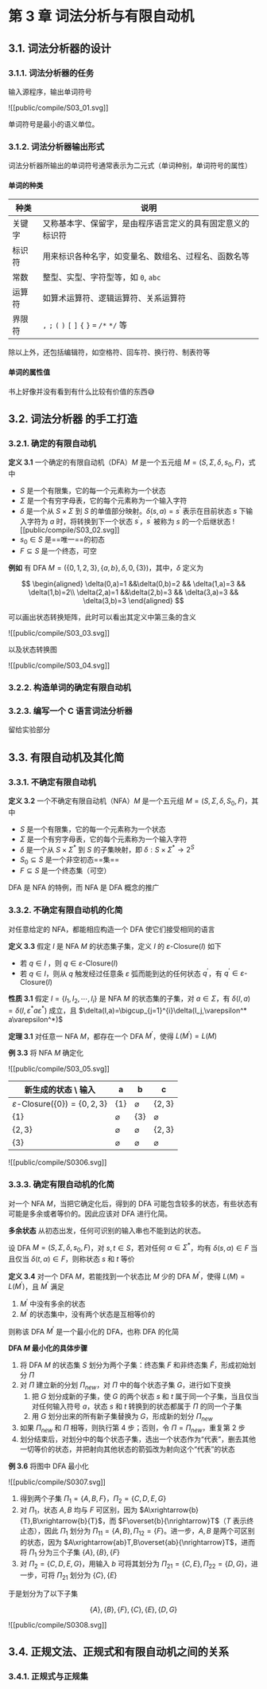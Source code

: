 # 第 3 章 词法分析与有限自动机

## 3.1. 词法分析器的设计

### 3.1.1. 词法分析器的任务

输入源程序，输出单词符号

![[public/compile/S03_01.svg]]

单词符号是最小的语义单位。

### 3.1.2. 词法分析器输出形式

词法分析器所输出的单词符号通常表示为二元式（单词种别，单词符号的属性）

#### 单词的种类

| 种类   | 说明                                                       |
| ------ | ---------------------------------------------------------- |
| 关键字 | 又称基本字、保留字，是由程序语言定义的具有固定意义的标识符 |
| 标识符 | 用来标识各种名字，如变量名、数组名、过程名、函数名等       |
| 常数   | 整型、实型、字符型等，如 `0`, `abc`                        |
| 运算符 | 如算术运算符、逻辑运算符、关系运算符                       |
| 界限符 | `,` `;` `(` `)` `[` `]` `{` `}` `=` `/*` `*/` 等           | 

除以上外，还包括编辑符，如空格符、回车符、换行符、制表符等

#### 单词的属性值

书上好像并没有看到有什么比较有价值的东西😅

## 3.2. 词法分析器 的手工打造

### 3.2.1. 确定的有限自动机

**定义 3.1** 一个确定的有限自动机（DFA）$M$ 是一个五元组 $M=(S,\Sigma,\delta,s_0,F)$，式中

- $S$ 是一个有限集，它的每一个元素称为一个状态
- $\Sigma$ 是一个有穷字母表，它的每个元素称为一个输入字符
- $\delta$ 是一个从 $S\times\Sigma$ 到 $S$ 的单值部分映射。$\delta(s,a)=s^\prime$ 表示在目前状态 $s$ 下输入字符为 $a$ 时，将转换到下一个状态 $s^\prime$，$s^\prime$ 被称为 $s$ 的一个后继状态
    ![[public/compile/S03_02.svg]]
- $s_0\in S$ 是==唯一==的初态
- $F\subseteq S$ 是一个终态，可空

**例如** 有 DFA $M=(\{0,1,2,3\},\{a,b\},\delta,0,\{3\})$，其中，$\delta$ 定义为

$$
\begin{aligned}
\delta(0,a)=1 &&\delta(0,b)=2 && \delta(1,a)=3 && \delta(1,b)=2\\
\delta(2,a)=1 &&\delta(2,b)=3 && \delta(3,a)=3 && \delta(3,b)=3
\end{aligned}
$$

可以画出状态转换矩阵，此时可以看出其定义中第三条的含义

![[public/compile/S03_03.svg]]

以及状态转换图

![[public/compile/S03_04.svg]]

### 3.2.2. 构造单词的确定有限自动机

### 3.2.3. 编写一个 C 语言词法分析器

留给实验部分

## 3.3. 有限自动机及其化简

### 3.3.1. 不确定有限自动机

**定义 3.2** 一个不确定有限自动机（NFA）$M$ 是一个五元组 $M=(S,\Sigma,\delta,S_0,F)$，其中

- $S$ 是一个有限集，它的每一个元素称为一个状态
- $\Sigma$ 是一个有穷字母表，它的每个元素称为一个输入字符
- $\delta$ 是一个从 $S\times\Sigma^*$ 到 $S$ 的子集映射，即 $\delta: S\times\Sigma^*\rightarrow 2^S$
- $S_0\subseteq S$ 是一个非空初态==集==
- $F\subseteq S$ 是一个终态集（可空） 

DFA 是 NFA 的特例，而 NFA 是 DFA 概念的推广

### 3.3.2. 不确定有限自动机的化简

对任意给定的 NFA，都能相应构造一个 DFA 使它们接受相同的语言

**定义 3.3** 假定 $I$ 是 NFA $M$ 的状态集子集，定义 $I$ 的 $\varepsilon\text{-Closure}(I)$ 如下

- 若 $q\in I$ ，则 $q\in\varepsilon\text{-Closure}(I)$
- 若 $q\in I$，则从 $q$ 触发经过任意条 $\varepsilon$ 弧而能到达的任何状态 $q^\prime$，有 $q^\prime\in\varepsilon\text{-Closure}(I)$

**性质 3.1** 假定 $I=\{I_1,I_2,\cdots,I_i\}$ 是 NFA $M$ 的状态集的子集，对 $a\in\Sigma$，有 $\delta(I,a)=\delta(I,\varepsilon^* a\varepsilon^*)$ 成立，且 $\delta(I,a)=\bigcup_{j=1}^{i}\delta(I_j,\varepsilon^* a\varepsilon^*)$

**定理 3.1** 对任意一 NFA $M$，都存在一个 DFA $M^\prime$，使得 $L(M^\prime)=L(M)$

**例 3.3** 将 NFA $M$ 确定化

![[public/compile/S03_05.svg]]

| 新生成的状态 \\ 输入                          | a             | b             | c             |
| --------------------------------------------- | ------------- | ------------- | ------------- |
| $\varepsilon\text{-Closure}(\{0\})=\{0,2,3\}$ | $\{1\}$       | $\varnothing$ | $\{2,3\}$     |
| $\{1\}$                                       | $\varnothing$ | $\{3\}$       | $\varnothing$ |
| $\{2,3\}$                                     | $\varnothing$ | $\varnothing$ | $\{2,3\}$     |
| $\{3\}$                                       | $\varnothing$ | $\varnothing$ | $\varnothing$              |


![[public/compile/S0306.svg]]

### 3.3.3. 确定有限自动机的化简

对一个 NFA $M$，当把它确定化后，得到的 DFA 可能包含较多的状态，有些状态有可能是多余或者等价的。因此应该对 DFA 进行化简。

**多余状态** 从初态出发，任何可识别的输入串也不能到达的状态。

设 DFA $M=(S,\Sigma, \delta, s_0, F)$，对 $s,t\in S$，若对任何 $\alpha\in\Sigma^*$，均有 $\delta(s,\alpha)\in F$ 当且仅当 $\delta(t,\alpha)\in F$，则称状态 $s$ 和 $t$ 等价

**定义 3.4** 对一个 DFA $M$，若能找到一个状态比 $M$ 少的 DFA $M^\prime$，使得 $L(M)=L(M^\prime)$，且 $M^\prime$ 满足

1. $M^\prime$ 中没有多余的状态
2. $M^\prime$ 的状态集中，没有两个状态是互相等价的

则称该 DFA $M^\prime$ 是一个最小化的 DFA，也称 DFA 的化简

**DFA $M$ 最小化的具体步骤**

1. 将 DFA $M$ 的状态集 $S$ 划分为两个子集：终态集 $F$ 和非终态集 $\tilde{F}$，形成初始划分 $\Pi$
2. 对 $\Pi$ 建立新的分划 $\Pi_{new}$，对 $\Pi$ 中的每个状态子集 $G$，进行如下变换
    1. 把 $G$ 划分成新的子集，使 $G$ 的两个状态 $s$ 和 $t$ 属于同一个子集，当且仅当对任何输入符号 $a$，状态 $s$ 和 $t$ 转换到的状态都属于 $\Pi$ 的同一个子集
    2. 用 $G$ 划分出来的所有新子集替换为 $G$，形成新的划分 $\Pi_{new}$
3. 如果 $\Pi_{new}$ 和 $\Pi$ 相等，则执行第 4 步；否则，令 $\Pi=\Pi_{new}$，重复第 2 步
4. 划分结束后，对划分中的每个状态子集，选出一个状态作为“代表”，删去其他一切等价的状态，并把射向其他状态的箭弧改为射向这个“代表”的状态

**例 3.6** 将图中 DFA 最小化

![[public/compile/S0307.svg]]

1. 得到两个子集 $\Pi_1=\{A,B,F\}$，$\Pi_2=\{C,D,E,G\}$
2. 对 $\Pi_1$，状态 $A,B$ 均与 $F$ 可区别，因为 $A\xrightarrow{b}{T},B\xrightarrow{b}{T}$，而 $F\overset{b}{\nrightarrow}T$（$T$ 表示终止态），因此 $\Pi_1$ 划分为 $\Pi_{11}=\{A,B\},\Pi_{12}=\{F\}$。进一步，$A,B$ 是两个可区别的状态，因为 $A\xrightarrow{ab}T,B\overset{ab}{\nrightarrow}T$，进而将 $\Pi_1$ 分为三个子集 $\{A\},\{B\},\{F\}$
3. 对 $\Pi_2=\{C,D,E,G\}$，用输入 $b$ 可将其划分为 $\Pi_{21}=\{C,E\},\Pi_{22}=\{D,G\}$，进一步，可将 $\Pi_{21}$ 划分为 $\{C\},\{E\}$

于是划分为了以下子集

$$
\{A\},\{B\},\{F\},\{C\},\{E\},\{D,G\}
$$

![[public/compile/S0308.svg]]

## 3.4. 正规文法、正规式和有限自动机之间的关系

### 3.4.1. 正规式与正规集


